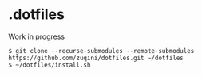 # .dotfiles
Work in progress

```
$ git clone --recurse-submodules --remote-submodules https://github.com/zuqini/dotfiles.git ~/dotfiles
$ ~/dotfiles/install.sh
```
